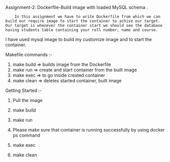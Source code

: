 Assignment-2: Dockerfile-Build image with loaded MySQL schema .

        In this assignment we have to write Dockerfile from which we can build our require image to start the container to achive our target. Our target is whenever the container start we should see the database having students table containing your roll number, name and course.
I have used mysql image to build my customize image and to start the container.

Makefile commands :-
  1. make build => builds image from the Dockerfile
  2. make run   => create and start container from the built image
  3. make exec  => to go inside created container
  4. make clean => deletes started container, built image  
  
Getting Started :- 
  
1. Pull the image 

2. make build

3. make run

4. Please make sure that container is running successfully by using docker ps command

5. make exec

6. make clean 

